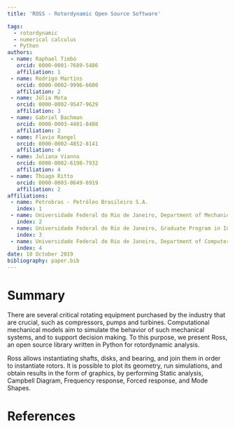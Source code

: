```yaml
---
title: 'ROSS - Rotordynamic Open Source Software'

tags:
  - rotordynamic
  - numerical calculus
  - Python
authors:
 - name: Raphael Timbó
   orcid: 0000-0001-7689-5486
   affiliation: 1
 - name: Rodrigo Martins
   orcid: 0000-0002-9996-6600
   affiliation: 2
 - name: Júlia Mota
   orcid: 0000-0002-9547-9629
   affiliation: 3
 - name: Gabriel Bachman
   orcid: 0000-0003-4401-8408
   affiliation: 2
 - name: Flavio Rangel
   orcid: 0000-0002-4852-8141
   affiliation: 4
 - name: Juliana Vianna
   orcid: 0000-0002-6198-7932
   affiliation: 4
 - name: Thiago Ritto
   orcid: 0000-0003-0649-6919
   affiliation: 2
affiliations:
 - name: Petrobras - Petróleo Brasileiro S.A.
   index: 1
 - name: Universidade Federal do Rio de Janeiro, Department of Mechanical Engineering, Rio de Janeiro, Brazil
   index: 2
 - name: Universidade Federal do Rio de Janeiro, Graduate Program in Informatics, Rio de Janeiro, Brazil
   index: 3
 - name: Universidade Federal do Rio de Janeiro, Department of Computer Science, Rio de Janeiro, Brazil
   index: 4
date: 10 October 2019
bibliography: paper.bib
---
```


# Summary

There are several critical rotating equipment purchased by the industry that are
crucial, such as compressors, pumps and turbines.
Computational mechanical models aim to simulate the behavior of such mechanical
systems, and to support decision making. To this purpose, we present Ross, an open source
library written in Python for rotordynamic analysis.

Ross allows instantiating shafts, disks, and bearing, and join them in order
to instantiate rotors. It is possible to plot its geometry, run simulations, and
obtain results in the form of graphics, by performing Static analysis, Campbell Diagram,
Frequency response, Forced response, and Mode Shapes.

# References